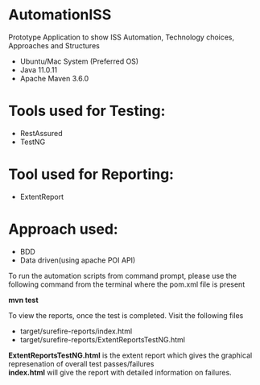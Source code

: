 # AutomationISS
Prototype Application to show ISS Automation, Technology choices, Approaches and Structures

*  Ubuntu/Mac System (Preferred OS)
*  Java 11.0.11
*  Apache Maven 3.6.0

# Tools used for Testing:
*  RestAssured
*  TestNG

# Tool used for Reporting:
*  ExtentReport

# Approach used:
* BDD
* Data driven(using apache POI API)

To run the automation scripts from command prompt, please use the following command from the terminal where the pom.xml file is present

**mvn test**

To view the reports, once the test is completed. Visit the following files

* target/surefire-reports/index.html
* target/surefire-reports/ExtentReportsTestNG.html

**ExtentReportsTestNG.html** is the extent report which gives the graphical represenation of overall test passes/failures<br/>
**index.html** will give the report with detailed information on failures.




